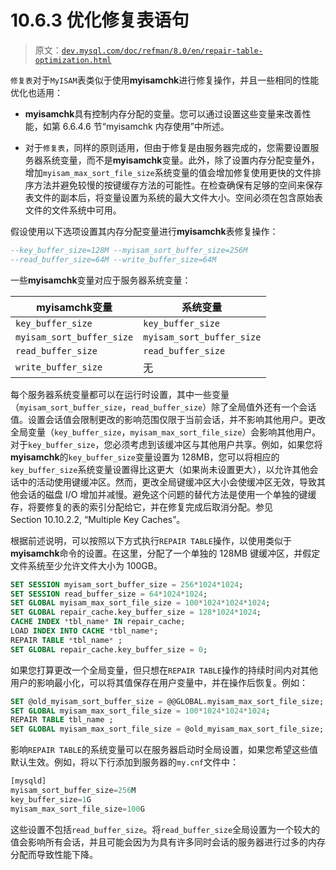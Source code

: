 # 10.6.3 优化修复表语句

> 原文：[`dev.mysql.com/doc/refman/8.0/en/repair-table-optimization.html`](https://dev.mysql.com/doc/refman/8.0/en/repair-table-optimization.html)

`修复表`对于`MyISAM`表类似于使用**myisamchk**进行修复操作，并且一些相同的性能优化也适用：

+   **myisamchk**具有控制内存分配的变量。您可以通过设置这些变量来改善性能，如第 6.6.4.6 节“myisamchk 内存使用”中所述。

+   对于`修复表`，同样的原则适用，但由于修复是由服务器完成的，您需要设置服务器系统变量，而不是**myisamchk**变量。此外，除了设置内存分配变量外，增加`myisam_max_sort_file_size`系统变量的值会增加修复使用更快的文件排序方法并避免较慢的按键缓存方法的可能性。在检查确保有足够的空间来保存表文件的副本后，将变量设置为系统的最大文件大小。空间必须在包含原始表文件的文件系统中可用。

假设使用以下选项设置其内存分配变量进行**myisamchk**表修复操作：

```sql
--key_buffer_size=128M --myisam_sort_buffer_size=256M
--read_buffer_size=64M --write_buffer_size=64M
```

一些**myisamchk**变量对应于服务器系统变量：

| **myisamchk**变量 | 系统变量 |
| --- | --- |
| `key_buffer_size` | `key_buffer_size` |
| `myisam_sort_buffer_size` | `myisam_sort_buffer_size` |
| `read_buffer_size` | `read_buffer_size` |
| `write_buffer_size` | 无 |

每个服务器系统变量都可以在运行时设置，其中一些变量（`myisam_sort_buffer_size`，`read_buffer_size`）除了全局值外还有一个会话值。设置会话值会限制更改的影响范围仅限于当前会话，并不影响其他用户。更改全局变量（`key_buffer_size`，`myisam_max_sort_file_size`）会影响其他用户。对于`key_buffer_size`，您必须考虑到该缓冲区与其他用户共享。例如，如果您将**myisamchk**的`key_buffer_size`变量设置为 128MB，您可以将相应的`key_buffer_size`系统变量设置得比这更大（如果尚未设置更大），以允许其他会话中的活动使用键缓冲区。然而，更改全局键缓冲区大小会使缓冲区无效，导致其他会话的磁盘 I/O 增加并减慢。避免这个问题的替代方法是使用一个单独的键缓存，将要修复的表的索引分配给它，并在修复完成后取消分配。参见 Section 10.10.2.2, “Multiple Key Caches”。

根据前述说明，可以按照以下方式执行`REPAIR TABLE`操作，以使用类似于**myisamchk**命令的设置。在这里，分配了一个单独的 128MB 键缓冲区，并假定文件系统至少允许文件大小为 100GB。

```sql
SET SESSION myisam_sort_buffer_size = 256*1024*1024;
SET SESSION read_buffer_size = 64*1024*1024;
SET GLOBAL myisam_max_sort_file_size = 100*1024*1024*1024;
SET GLOBAL repair_cache.key_buffer_size = 128*1024*1024;
CACHE INDEX *tbl_name* IN repair_cache;
LOAD INDEX INTO CACHE *tbl_name*;
REPAIR TABLE *tbl_name* ;
SET GLOBAL repair_cache.key_buffer_size = 0;
```

如果您打算更改一个全局变量，但只想在`REPAIR TABLE`操作的持续时间内对其他用户的影响最小化，可以将其值保存在用户变量中，并在操作后恢复。例如：

```sql
SET @old_myisam_sort_buffer_size = @@GLOBAL.myisam_max_sort_file_size;
SET GLOBAL myisam_max_sort_file_size = 100*1024*1024*1024;
REPAIR TABLE tbl_name ;
SET GLOBAL myisam_max_sort_file_size = @old_myisam_max_sort_file_size;
```

影响`REPAIR TABLE`的系统变量可以在服务器启动时全局设置，如果您希望这些值默认生效。例如，将以下行添加到服务器的`my.cnf`文件中：

```sql
[mysqld]
myisam_sort_buffer_size=256M
key_buffer_size=1G
myisam_max_sort_file_size=100G
```

这些设置不包括`read_buffer_size`。将`read_buffer_size`全局设置为一个较大的值会影响所有会话，并且可能会因为为具有许多同时会话的服务器进行过多的内存分配而导致性能下降。

